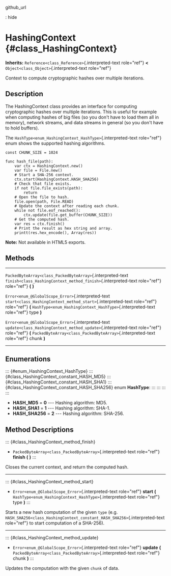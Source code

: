 github\_url

:   hide

HashingContext {#class_HashingContext}
==============

**Inherits:** `Reference<class_Reference>`{.interpreted-text role="ref"}
**\<** `Object<class_Object>`{.interpreted-text role="ref"}

Context to compute cryptographic hashes over multiple iterations.

Description
-----------

The HashingContext class provides an interface for computing
cryptographic hashes over multiple iterations. This is useful for
example when computing hashes of big files (so you don\'t have to load
them all in memory), network streams, and data streams in general (so
you don\'t have to hold buffers).

The `HashType<enum_HashingContext_HashType>`{.interpreted-text
role="ref"} enum shows the supported hashing algorithms.

    const CHUNK_SIZE = 1024

    func hash_file(path):
        var ctx = HashingContext.new()
        var file = File.new()
        # Start a SHA-256 context.
        ctx.start(HashingContext.HASH_SHA256)
        # Check that file exists.
        if not file.file_exists(path):
            return
        # Open the file to hash.
        file.open(path, File.READ)
        # Update the context after reading each chunk.
        while not file.eof_reached():
            ctx.update(file.get_buffer(CHUNK_SIZE))
        # Get the computed hash.
        var res = ctx.finish()
        # Print the result as hex string and array.
        printt(res.hex_encode(), Array(res))

**Note:** Not available in HTML5 exports.

Methods
-------

  ------------------------------------------------------------ ----------------------------------------------------------------
  `PackedByteArray<class_PackedByteArray>`{.interpreted-text   `finish<class_HashingContext_method_finish>`{.interpreted-text
  role="ref"}                                                  role="ref"} **(** **)**

  `Error<enum_@GlobalScope_Error>`{.interpreted-text           `start<class_HashingContext_method_start>`{.interpreted-text
  role="ref"}                                                  role="ref"} **(**
                                                               `HashType<enum_HashingContext_HashType>`{.interpreted-text
                                                               role="ref"} type **)**

  `Error<enum_@GlobalScope_Error>`{.interpreted-text           `update<class_HashingContext_method_update>`{.interpreted-text
  role="ref"}                                                  role="ref"} **(**
                                                               `PackedByteArray<class_PackedByteArray>`{.interpreted-text
                                                               role="ref"} chunk **)**
  ------------------------------------------------------------ ----------------------------------------------------------------

Enumerations
------------

::: {#enum_HashingContext_HashType}
::: {#class_HashingContext_constant_HASH_MD5}
::: {#class_HashingContext_constant_HASH_SHA1}
::: {#class_HashingContext_constant_HASH_SHA256}
enum **HashType**:
:::
:::
:::
:::

-   **HASH\_MD5** = **0** \-\-- Hashing algorithm: MD5.
-   **HASH\_SHA1** = **1** \-\-- Hashing algorithm: SHA-1.
-   **HASH\_SHA256** = **2** \-\-- Hashing algorithm: SHA-256.

Method Descriptions
-------------------

::: {#class_HashingContext_method_finish}
-   `PackedByteArray<class_PackedByteArray>`{.interpreted-text
    role="ref"} **finish** **(** **)**
:::

Closes the current context, and return the computed hash.

------------------------------------------------------------------------

::: {#class_HashingContext_method_start}
-   `Error<enum_@GlobalScope_Error>`{.interpreted-text role="ref"}
    **start** **(**
    `HashType<enum_HashingContext_HashType>`{.interpreted-text
    role="ref"} type **)**
:::

Starts a new hash computation of the given `type` (e.g.
`HASH_SHA256<class_HashingContext_constant_HASH_SHA256>`{.interpreted-text
role="ref"} to start computation of a SHA-256).

------------------------------------------------------------------------

::: {#class_HashingContext_method_update}
-   `Error<enum_@GlobalScope_Error>`{.interpreted-text role="ref"}
    **update** **(**
    `PackedByteArray<class_PackedByteArray>`{.interpreted-text
    role="ref"} chunk **)**
:::

Updates the computation with the given `chunk` of data.
